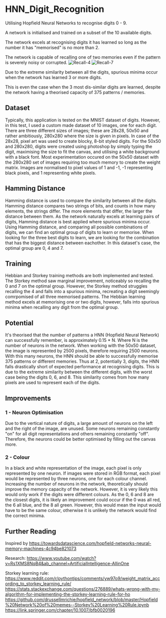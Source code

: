 # HNN_Digit_Recognition
Utilising Hopfield Neural Networks to recognise digits 0 - 9.

A network is initialised and trained on a subset of the 10 available digits.

The network excels at recognising digits it has learned so long as the number it has "memorised" is no more than 2.

The network is capable of recalling one of two memories even if the pattern is severely noisy or corrupted.
![Recall-4](https://github.com/Callum-C/HNN_Digit_Recognition/assets/60474698/2fa6cc7d-9db4-4763-bfe6-a180be0c8dc6) ![Recall-7](https://github.com/Callum-C/HNN_Digit_Recognition/assets/60474698/9bbeb13e-c6d3-4af5-902e-6c1bf8345d19)


Due to the extreme similarity between all the digits, spurious minima occur when the network has learned 3 or more digits.

This is even the case when the 3 most dis-similar digits are learned, despite the network having a theorised capacity of 375 patterns / memories.


## Dataset
Typically, this application is tested on the MNIST dataset of digits.
However, in this test, I used a custom made dataset of 10 images, one for each digit.
There are three different sizes of images; these are 28x28, 50x50 and rather ambitiously, 280x280 where the size is given in pixels.
In case of the 28x28, pixel art was used to create blocky, 8-bit styled digits.
For the 50x50 and 280x280, digits were created using photoshop by simply typing the digit, maximising the size to fit the canvas, and utilising a white background with a black font.
Most experimentation occured on the 50x50 dataset with the 280x280 set of images requiring too much memory to create the weight matrix.
Images are normalised to pixel values of 1 and -1, -1 representing black pixels, and 1 representing white pixels.

## Hamming Distance
Hamming distance is used to compare the similarity between all the digits.
Hamming distance compares two strings of bits, and counts in how many elements, the strings differ.
The more elements that differ, the larger the distance between them.
As the network naturally excels at learning pairs of digits, Hamming distance is best applied where spurious minima occur.
Using Hamming distance, and comparing all possible combinations of digits, we can find an optimal group of digits to learn or memorise.
When looking for the three best digits to learn, we are looking for the combination that has the biggest distance between eachother.
In this dataset's case, the optimal group are 0, 4 and 7.

## Training
Hebbian and Storkey training methods are both implemented and tested.
The Storkey method saw marginal improvement, noticeably so recalling the 0 and 7 on the optimal group.
However, the Storkey method struggles recalling the 4 and falls into a spurious minima, recreating a digit seemingly comrpomised of all three memorised patterns.
The Hebbian learning method excels at memorising one or two digits, however, falls into spurious minima when recalling any digit from the optimal group.

## Potential
It's theorised that the number of patterns a HNN (Hopfield Neural Network) can successfully remember, is approximately 0.15 * N.
Where N is the number of neurons in the network. 
When working with the 50x50 dataset, the image is represented by 2500 pixels, therefore requiring 2500 neurons.
With this many neurons, the HNN should be able to successfully memorise 375 patterns or different memories.
Thus at 2, potentially 3, digits, the HNN falls drastically short of expected performance at recognising digits.
This is due to the extreme similarity between the different digits, with the worst case being the digits 0, 6, and 8. 
This similarity comes from how many pixels are used to represent each of the digits. 

## Improvements
### 1 - Neuron Optimisation
Due to the vertical nature of digits, a large amount of neurons on the left and the right of the image, are unused.
Some neurons remaining constantly "on" for all digit representations and others remaining constantly "off".
Therefore, the neurons could be better optimised by filling out the canvas more.

### 2 - Colour
In a black and white representation of the image, each pixel is only represented by one neuron.
If images were stored in RGB format, each pixel would be represented by three neurons, one for each colour channel.
Increasing the number of neurons in the network, theoretically should improve the memory capacity of the network.
However, it is very likely this would only work if the digits were different colours.
As the 0, 6 and 8 are the closest digits, it is likely an improvement could occur if the 0 was all red, the 6 all blue, and the 8 all green.
However, this would mean the input would have to be the same colour, otherwise it is unlikely the network would find the correct minima.

## Further Reading
Inspired by https://towardsdatascience.com/hopfield-networks-neural-memory-machines-4c94be821073

Research: 
https://www.youtube.com/watch?v=Rs1XMS8NqB4&ab_channel=ArtificialIntelligence-AllinOne

Storkey learning rule: 
https://www.reddit.com/r/pythontips/comments/yw97o9/weight_matrix_according_to_storkey_learning_rule/
https://stats.stackexchange.com/questions/276889/whats-wrong-with-my-algorithm-for-implementing-the-storkey-learning-rule-for-ho
https://github.com/drussellmrichie/hopfield_network/blob/master/Hopfield%20Network%20of%20memes--Storkey%20Learning%20Rule.ipynb
https://link.springer.com/chapter/10.1007/bfb0020196
 
 
